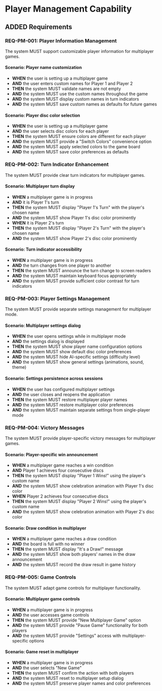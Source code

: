 # Player Management Capability

## ADDED Requirements

### REQ-PM-001: Player Information Management

The system MUST support customizable player information for multiplayer games.

#### Scenario: Player name customization

- **WHEN** the user is setting up a multiplayer game
- **AND** the user enters custom names for Player 1 and Player 2
- **THEN** the system MUST validate names are not empty
- **AND** the system MUST use the custom names throughout the game
- **AND** the system MUST display custom names in turn indicators
- **AND** the system MUST save custom names as defaults for future games

#### Scenario: Player disc color selection

- **WHEN** the user is setting up a multiplayer game
- **AND** the user selects disc colors for each player
- **THEN** the system MUST ensure colors are different for each player
- **AND** the system MUST provide a "Switch Colors" convenience option
- **AND** the system MUST apply selected colors to the game board
- **AND** the system MUST save color preferences as defaults

### REQ-PM-002: Turn Indicator Enhancement

The system MUST provide clear turn indicators for multiplayer games.

#### Scenario: Multiplayer turn display

- **WHEN** a multiplayer game is in progress
- **AND** it is Player 1's turn
- **THEN** the system MUST display "Player 1's Turn" with the player's chosen name
- **AND** the system MUST show Player 1's disc color prominently
- **WHEN** it is Player 2's turn
- **THEN** the system MUST display "Player 2's Turn" with the player's chosen name
- **AND** the system MUST show Player 2's disc color prominently

#### Scenario: Turn indicator accessibility

- **WHEN** a multiplayer game is in progress
- **AND** the turn changes from one player to another
- **THEN** the system MUST announce the turn change to screen readers
- **AND** the system MUST maintain keyboard focus appropriately
- **AND** the system MUST provide sufficient color contrast for turn indicators

### REQ-PM-003: Player Settings Management

The system MUST provide separate settings management for multiplayer mode.

#### Scenario: Multiplayer settings dialog

- **WHEN** the user opens settings while in multiplayer mode
- **AND** the settings dialog is displayed
- **THEN** the system MUST show player name configuration options
- **AND** the system MUST show default disc color preferences
- **AND** the system MUST hide AI-specific settings (difficulty level)
- **AND** the system MUST show general settings (animations, sound, theme)

#### Scenario: Settings persistence across sessions

- **WHEN** the user has configured multiplayer settings
- **AND** the user closes and reopens the application
- **THEN** the system MUST restore multiplayer player names
- **AND** the system MUST restore multiplayer color preferences
- **AND** the system MUST maintain separate settings from single-player mode

### REQ-PM-004: Victory Messages

The system MUST provide player-specific victory messages for multiplayer games.

#### Scenario: Player-specific win announcement

- **WHEN** a multiplayer game reaches a win condition
- **AND** Player 1 achieves four consecutive discs
- **THEN** the system MUST display "Player 1 Wins!" using the player's custom name
- **AND** the system MUST show celebration animation with Player 1's disc color
- **WHEN** Player 2 achieves four consecutive discs
- **THEN** the system MUST display "Player 2 Wins!" using the player's custom name
- **AND** the system MUST show celebration animation with Player 2's disc color

#### Scenario: Draw condition in multiplayer

- **WHEN** a multiplayer game reaches a draw condition
- **AND** the board is full with no winner
- **THEN** the system MUST display "It's a Draw!" message
- **AND** the system MUST show both players' names in the draw announcement
- **AND** the system MUST record the draw result in game history

### REQ-PM-005: Game Controls

The system MUST adapt game controls for multiplayer functionality.

#### Scenario: Multiplayer game controls

- **WHEN** a multiplayer game is in progress
- **AND** the user accesses game controls
- **THEN** the system MUST provide "New Multiplayer Game" option
- **AND** the system MUST provide "Pause Game" functionality for both players
- **AND** the system MUST provide "Settings" access with multiplayer-specific options

#### Scenario: Game reset in multiplayer

- **WHEN** a multiplayer game is in progress
- **AND** the user selects "New Game"
- **THEN** the system MUST confirm the action with both players
- **AND** the system MUST reset to multiplayer setup dialog
- **AND** the system MUST preserve player names and color preferences

